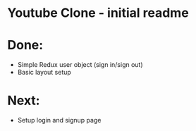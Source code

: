 # Youtube Clone - initial readme

# Done:

* Simple Redux user object (sign in/sign out)
* Basic layout setup


# Next:
* Setup login and signup page